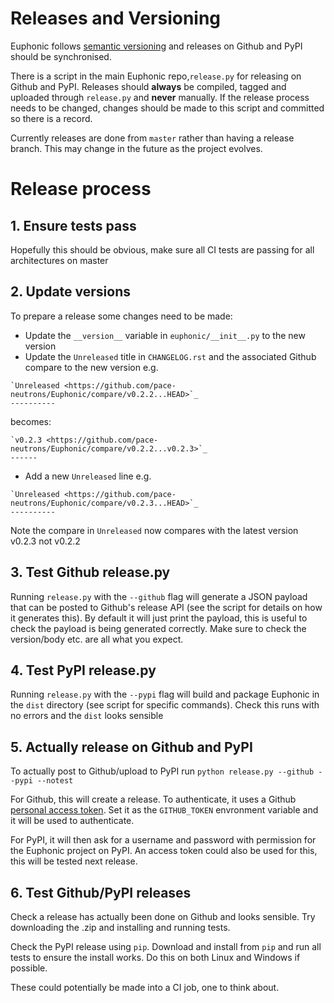 # Releases and Versioning

Euphonic follows [semantic versioning](https://semver.org/) and releases on
Github and PyPI should be synchronised.

There is a script in the main Euphonic repo,`release.py` for releasing on Github
and PyPI. Releases should **always** be compiled, tagged and uploaded through
`release.py` and **never** manually. If the release process needs to be changed,
changes should be made to this script and committed so there is a record.

Currently releases are done from `master` rather than having a release branch.
This may change in the future as the project evolves.

# Release process
## 1. Ensure tests pass
Hopefully this should be obvious, make sure all CI tests are passing for all
architectures on master

## 2. Update versions
To prepare a release some changes need to be made:
* Update the `__version__` variable in `euphonic/__init__.py` to the new version
* Update the `Unreleased` title in `CHANGELOG.rst` and the associated Github
compare to the new version e.g.
```
`Unreleased <https://github.com/pace-neutrons/Euphonic/compare/v0.2.2...HEAD>`_
----------
```
becomes:
```
`v0.2.3 <https://github.com/pace-neutrons/Euphonic/compare/v0.2.2...v0.2.3>`_
------
```

* Add a new `Unreleased` line e.g.
```
`Unreleased <https://github.com/pace-neutrons/Euphonic/compare/v0.2.3...HEAD>`_
----------
```
Note the compare in `Unreleased` now compares with the latest version v0.2.3
not v0.2.2

## 3. Test Github release.py
Running `release.py` with the `--github` flag will generate a JSON payload that
can be posted to Github's release API (see the script for details on how it
generates this). By default it will just print the payload, this is useful to
check the payload is being generated correctly. Make sure to check the 
version/body etc. are all what you expect.

## 4. Test PyPI release.py
Running `release.py` with the `--pypi` flag will build and package Euphonic in
the `dist` directory (see script for specific commands). Check this runs with no
errors and the `dist` looks sensible

## 5. Actually release on Github and PyPI
To actually post to Github/upload to PyPI run
`python release.py --github --pypi --notest`

For Github, this will create a release. To authenticate, it uses a Github 
[personal access token](https://help.github.com/en/github/authenticating-to-github/creating-a-personal-access-token-for-the-command-line).
Set it as the `GITHUB_TOKEN` envronment variable and it will be used to
authenticate.

For PyPI, it will then ask for a username and password with permission for the
Euphonic project on PyPI. An access token could also be used for this, this will
be tested next release.

## 6. Test Github/PyPI releases
Check a release has actually been done on Github and looks sensible. Try
downloading the .zip and installing and running tests.

Check the PyPI release using `pip`. Download and install from `pip` and run all
tests to ensure the install works. Do this on both Linux and Windows if
possible.

These could potentially be made into a CI job, one to think about.